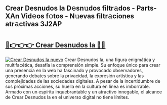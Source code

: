 ## Crear Desnudos Ia D𝚎sn𝚞dos filtr𝚊dos - Parts-XAn Vid𝚎os f𝚘tos - N𝚞evas filtr𝚊ciones atr𝚊ctivas 3J2AP

# <h2><a href="http://mbcs3f7.tromn.icu/?c=Crear+Desnudos+Ia">🔗👉👉👉 Crear Desnudos Ia 🔗🔗</a></h2>

[![Crear Desnudos Ia nuevo](https://i.imgur.com/pEAQMta.gif)](http://mbcs3f7.tromn.icu/?c=Crear+Desnudos+Ia)
Crear Desnudos Ia, una figura enigmática y multifacética, desafía la comprensión simple. Su enfoque único para crear una presencia en la web ha fascinado y provocado observadores, generando debates sobre la privacidad, la expresión artística y las complejidades de las sociedades digitales. A pesar de la incertidumbre de sus próximas acciones, su huella en la cultura en línea es imborrable. Armado con un espíritu inquebrantable y un atractivo innegable, el alcance de Crear Desnudos Ia en el universo digital no tiene límites.
